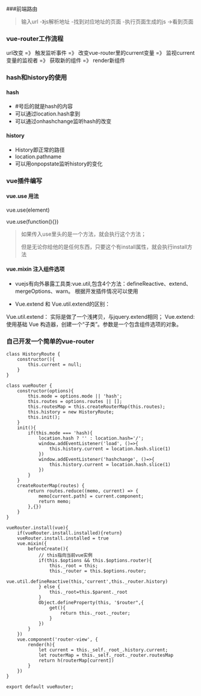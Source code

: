 ###前端路由
> 输入url -》js解析地址 -找到对应地址的页面 -执行页面生成的js ->看到页面


### vue-router工作流程

url改变 =》 触发监听事件 =》 改变vue-router里的current变量 =》 监视current变量的监视者 =》 获取新的组件 =》 render新组件

### hash和history的使用

#### hash
- #号后的就是hash的内容
- 可以通过location.hash拿到
- 可以通过onhashchange监听hash的改变

#### history
- History即正常的路径
- location.pathname
- 可以用onpopstate监听history的变化

### vue插件编写
#### vue.use 用法
vue.use(element)

vue.use(function(){})


> 如果传入use里头的是一个方法，就会执行这个方法；
> 
> 但是无论你给他的是任何东西，只要这个有install属性，就会执行install方法

#### vue.mixin 注入组件选项
- vuejs有向外暴露工具类:vue.util,包含4个方法：defineReactive、extend、mergeOptions、warn。 根据开发插件情况可以使用

- Vue.extend 和 Vue.util.extend的区别：

Vue.util.extend： 实际是做了一个浅拷贝，与jquery.extend相同；
Vue.extend: 使用基础 Vue 构造器，创建一个“子类”。参数是一个包含组件选项的对象。


### 自己开发一个简单的vue-router

    class HistoryRoute {
		constructor(){
			this.current = null;
		}
	}

	class vueRouter {
		constructor(options){
			this.mode = options.mode || 'hash';
			this.routes = options.routes || [];
			this.routesMap = this.createRouterMap(this.routes);
			this.history = new HistoryRoute;
			this.init();
		}
		init(){
			if(this.mode === 'hash){
				location.hash ? '' : location.hash='/';
				window.addEventListener('load', ()=>{
					this.history.current = location.hash.slice(1)
				})
				window.addEventListener('hashchange', ()=>{
					this.history.current = location.hash.slice(1)
				})
			}
		}
		createRouterMap(routes) {
			return routes.reduce((memo, current) => {
				memo[current.path] = current.component;
				return memo;
			},{})
		}
	}
	
	vueRouter.install(vue){
		if(vueRouter.install.installed){return}
		vueRouter.install.installed = true
		vue.mixin({
			beforeCreate(){
				// this指向当前vue实例
				if(this.$options && this.$options.router){
					this._root = this;
					this._router = this.$options.router;
					vue.util.defineReactive(this,'current',this._router.history)
				} else {
					this._root=this.$parent._root
				}
				Object.defineProperty(this, '$router",{
					get(){
						return this._root._router;
					}
				})
			}
		})
		vue.component('router-view', {
			render(h){
				let current = this._self._root_.history.current;
				let routerMap = this._self._root._router.routesMap
				return h(routerMap[current])
			}
		})
	}

	export default vueRouter;


